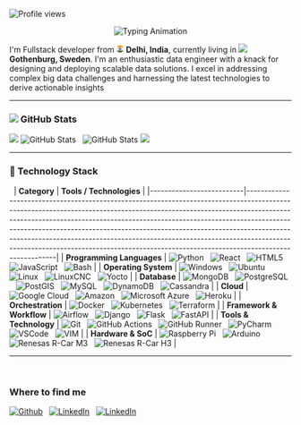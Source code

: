 ![Profile views](https://views.whatilearened.today/views/github/allenkallz/README.md.svg?cache=remove)

<p align="center">
  <img src="https://readme-typing-svg.herokuapp.com?font=Fira+Code&pause=1000&color=1F75FE&center=true&vCenter=true&lines=👋+Hello!+I'm+Harpreet;Welcome+to+my+GitHub+Profile!" alt="Typing Animation" width="600" >
</p>

<p> I'm Fullstack developer from <img src="https://github.com/HatScripts/circle-flags/blob/dd5910007aee57e20f1b4350d9ec7cef1bb6dfc9/flags/in.svg" width="13"  /> <b>Delhi, India</b>, currently living in <img src="https://cdn-icons-png.flaticon.com/512/197/197564.png" width="13" /> <b>Gothenburg, Sweden</b>. I'm an enthusiastic data engineer with a knack for designing and deploying scalable data solutions. I excel in addressing complex big data challenges and harnessing the latest technologies to derive actionable insights</p>

---
### <img src='https://media1.giphy.com/media/du3J3cXyzhj75IOgvA/giphy.gif?cid=ecf05e47x2g034i9pzwtzzsd3xgg2w9nr94t4tflbbgo3008&rid=giphy.gif' width='25' />  GitHub Stats
<p>
  <img src="https://github-profile-summary-cards.vercel.app/api/cards/profile-details?username=allenkallz&theme=dracula" />
  <img src="https://github-readme-stats.vercel.app/api?username=allenkallz&show_icons=true&count_private=true" alt="GitHub Stats" width="360"/> &nbsp;
  <img src="https://github-readme-streak-stats.herokuapp.com/?user=allenkallz" alt="GitHub Stats" width="360" />
  <img src="https://stackoverflow-card.vercel.app/?userID=7825115&theme=dracula">
</p>

---
### 🔧 Technology Stack
&nbsp;
| **Category**             | **Tools / Technologies**                                                                                                                                                                                                                                                                                                                                                                                                                                                                                   |
|--------------------------|-------------------------------------------------------------------------------------------------------------------------------------------------------------------------------------------------------------------------------------------------------------------------------------------------------------------------------------------------------------------------------------------------------------------------------------------------------------------------------------------------------------|
| **Programming Languages** | ![Python](https://img.shields.io/badge/-Python-3670A0?style=flat-square&logo=python&logoColor=white&labelColor=555)&nbsp;&nbsp;&nbsp;![React](https://img.shields.io/badge/-React-black?style=flat-square&logo=react&logoColor=61dbfb&labelColor=555)&nbsp;&nbsp;&nbsp;![HTML5](https://img.shields.io/badge/-HTML5-E34F26?style=flat-square&logo=html5&logoColor=white&labelColor=555)&nbsp;&nbsp;&nbsp;![JavaScript](https://shields.io/badge/-JavaScript-000000?style=flat-square&logo=JavaScript&logoColor=yellow&labelColor=F0F3E9)&nbsp;&nbsp;&nbsp;![Bash](https://shields.io/badge/-Bash_Script-230dbed?style=flat-square&logo=gnu-bash&logoColor=white&labelColor=black) |
| **Operating System**      | ![Windows](https://img.shields.io/badge/-Windows-0078D6?style=flat-square&logo=windows&logoColor=white&labelColor=555)&nbsp;&nbsp;&nbsp;![Ubuntu](https://img.shields.io/badge/OS-Ubuntu-E95420.svg?logo=ubuntu&style=plastic)&nbsp;&nbsp;&nbsp;![Linux](https://img.shields.io/badge/OS-Linux-informational?style=flat&logo=linux&logoColor=white&color=2bbc8a)&nbsp;&nbsp;&nbsp;![LinuxCNC](https://img.shields.io/badge/OS-LinuxCNC-informational?style=flat&logo=linux&logoColor=white&color=2bbc8a)&nbsp;&nbsp;&nbsp;![Yocto](https://img.shields.io/badge/OS-Yocto-informational?style=flat&logo=linux&logoColor=white&color=2bbc8a) |
| **Database**              | ![MongoDB](https://img.shields.io/badge/-MongoDB-13aa52?style=flat-square&logo=mongodb&labelColor=555)&nbsp;&nbsp;&nbsp;![PostgreSQL](https://img.shields.io/badge/PostgreSQL-316192.svg?style=flat-square&logo=PostgreSQL&logoColor=black&labelColor=FFFFFF)&nbsp;&nbsp;&nbsp;![PostGIS](https://img.shields.io/badge/PostGIS-3670A0.svg?style=flat-square&logo=PostgreSQL&logoColor=white&labelColor=555)&nbsp;&nbsp;&nbsp;![MySQL](https://img.shields.io/badge/-MySQL-00758F?style=flat-square&logo=mysql&logoColor=white&labelColor=black)&nbsp;&nbsp;&nbsp;![DynamoDB](https://img.shields.io/badge/Amazon%20DynamoDB-4053D6?style=flat-square&logo=Amazon%20DynamoDB&logoColor=white&labelColor=555)&nbsp;&nbsp;&nbsp;![Cassandra](https://img.shields.io/badge/Cassandra-1287B1?style=flat-square&logo=apache%20cassandra&logoColor=white&labelColor=555) |
| **Cloud**                 | ![Google Cloud](https://img.shields.io/badge/-Google_Cloud-1a73e8?style=flat-square&logo=google-cloud&logoColor=white&labelColor=555)&nbsp;&nbsp;&nbsp;![Amazon](https://img.shields.io/badge/-Amazon-232F3E?style=flat-square&logo=amazon-aws&logoColor=yellow&labelColor=555)&nbsp;&nbsp;&nbsp;![Microsoft Azure](https://img.shields.io/badge/microsoft%20azure-0089D6?style=flat-square&logo=microsoft-azure&labelColor=555)&nbsp;&nbsp;&nbsp;![Heroku](https://img.shields.io/badge/-Heroku-430098?style=flat-square&logo=heroku&logoColor=white&labelColor=555) |
| **Orchestration**         | ![Docker](https://img.shields.io/badge/-Docker-230dbed?style=flat-square&logo=docker&logoColor=white&labelColor=555)&nbsp;&nbsp;&nbsp;![Kubernetes](https://img.shields.io/badge/Kubernetes-326CE5.svg?style=flat-square&logo=Kubernetes&logoColor=white&labelColor=555)&nbsp;&nbsp;&nbsp;![Terraform](https://img.shields.io/badge/Terraform-326CE5.svg?style=flat-square&logo=Terraform&logoColor=white&labelColor=555) |
| **Framework & Workflow**   | ![Airflow](https://img.shields.io/badge/-Airflow-326CE5?style=flat-square&logo=apache-airflow&logoColor=red&labelColor=F0F3E9)&nbsp;&nbsp;&nbsp;![Django](https://img.shields.io/badge/-Django-13aa52?style=flat-square&logo=django&logoColor=F0F3E9&labelColor=black)&nbsp;&nbsp;&nbsp;![Flask](https://img.shields.io/badge/-Flask-blue?style=flat-square&logo=flask&logoColor=F0F3E9&labelColor=black)&nbsp;&nbsp;&nbsp;![FastAPI](https://img.shields.io/badge/-FastAPI-black?style=flat-square&logo=fastapi&logoColor=black&labelColor=F0F3E9) |
| **Tools & Technology**     | ![Git](https://img.shields.io/badge/-Git-F05032?style=flat-square&logo=git&logoColor=white&labelColor=black)&nbsp;&nbsp;&nbsp;![GitHub Actions](https://img.shields.io/badge/-Github_Actions-black?style=flat-square&logo=github-actions&logoColor=blue&labelColor=F0F3E9)&nbsp;&nbsp;&nbsp;![GitHub Runner](https://img.shields.io/badge/-Github_Runner-blue?style=flat-square&logo=github-actions&logoColor=blue&labelColor=F0F3E9)&nbsp;&nbsp;&nbsp;![PyCharm](https://img.shields.io/badge/-PyCharm-D0F18E?style=flat-square&logo=pycharm&logoColor=white&labelColor=black)&nbsp;&nbsp;&nbsp;![VSCode](https://img.shields.io/badge/-VS_Code-black?style=flat-square&logo=visualstudiocode&logoColor=675CEF&labelColor=F0F3E9)&nbsp;&nbsp;&nbsp;![VIM](https://img.shields.io/badge/-Vim-019733?style=flat-square&logo=vim&logoColor=019733&labelColor=F0F3E9) |
| **Hardware & SoC**         | ![Raspberry Pi](https://img.shields.io/badge/-Raspberry-F05032?style=flat-square&logo=Raspberry-pi&logoColor=red&labelColor=F0F3E9)&nbsp;&nbsp;&nbsp;![Arduino](https://img.shields.io/badge/-Arduino-1287B1?style=flat-square&logo=Arduino&logoColor=1287B1&labelColor=F0F3E9)&nbsp;&nbsp;&nbsp;![Renesas R-Car M3](https://img.shields.io/badge/-Renesas_R_Car_M3-1287B1?style=flat-square&logo=)&nbsp;&nbsp;&nbsp;![Renesas R-Car H3](https://img.shields.io/badge/-Renesas_R_Car_H3-1287B1?style=flat-square&logo=) |

---
&nbsp;
### Where to find me
  <p>
    <a href="https://github.com/allenkallz" target="_blank"><img alt="Github" src="https://img.shields.io/badge/GitHub-%2312100E.svg?&style=for-the-badge&logo=Github&logoColor=white&labelColor=555" /></a> &nbsp;
    <a href="https://www.linkedin.com/in/allenkallz/" target="_blank"><img alt="LinkedIn" src="https://img.shields.io/badge/linkedin-%230077B5.svg?&style=for-the-badge&logo=linkedin&logoColor=white&labelColor=555" /></a> &nbsp;
    <a href="https://stackoverflow.com/users/7825115/kallz" target="_blank"><img alt="LinkedIn" src="https://img.shields.io/badge/stackoverflow-black.svg?&style=for-the-badge&logo=stackoverflow&logoColor=f48024&labelColor=F0F3E9" /></a> &nbsp;
  </p>
